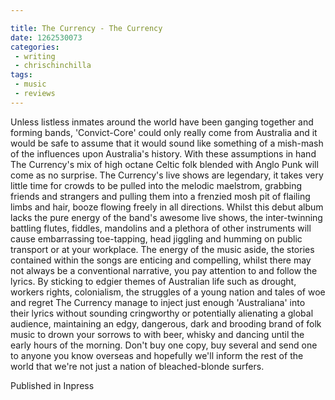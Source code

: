 ```yaml
---

title: The Currency - The Currency
date: 1262530073
categories:
 - writing
 - chrischinchilla
tags: 
 - music 
 - reviews
---
```


Unless listless inmates around the world have been ganging together and forming bands, 'Convict-Core' could only really come from Australia and it would be safe to assume that it would sound like something of a mish-mash of the influences upon Australia's history. With these assumptions in hand The Currency's mix of high octane Celtic folk blended with Anglo Punk will come as no surprise. The Currency's live shows are legendary, it takes very little time for crowds to be pulled into the melodic maelstrom, grabbing friends and strangers and pulling them into a frenzied mosh pit of flailing limbs and hair, booze flowing freely in all directions. Whilst this debut album lacks the pure energy of the band's awesome live shows, the inter-twinning battling flutes, fiddles, mandolins and a plethora of other instruments will cause embarrassing toe-tapping, head jiggling and humming on public transport or at your workplace. The energy of the music aside, the stories contained within the songs are enticing and compelling, whilst there may not always be a conventional narrative, you pay attention to and follow the lyrics. By sticking to edgier themes of Australian life such as drought, workers rights, colonialism, the struggles of a young nation and tales of woe and regret The Currency manage to inject just enough 'Australiana' into their lyrics without sounding cringworthy or potentially alienating a global audience, maintaining an edgy, dangerous, dark and brooding brand of folk music to drown your sorrows to with beer, whisky and dancing until the early hours of the morning. Don't buy one copy, buy several and send one to anyone you know overseas and hopefully we'll inform the rest of the world that we're not just a nation of bleached-blonde surfers.

Published in Inpress
